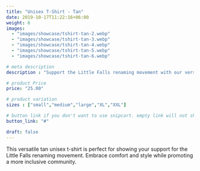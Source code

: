 ```yaml
---
title: "Unisex T-Shirt - Tan"
date: 2019-10-17T11:22:16+06:00
weight: 6
images: 
  - "images/showcase/tshirt-tan-2.webp"
  - "images/showcase/tshirt-tan-3.webp"
  - "images/showcase/tshirt-tan-4.webp"
  - "images/showcase/tshirt-tan-5.webp"
  - "images/showcase/tshirt-tan-6.webp"  

# meta description
description : "Support the Little Falls renaming movement with our versatile tan unisex t-shirt"

# product Price
price: "25.00"

# product variation
sizes : ["small","medium","large","XL","XXL"]

# button link if you don't want to use snipcart. empty link will not show button
button_link: "#"

draft: false
---
```


This versatile tan unisex t-shirt is perfect for showing your support for the Little Falls renaming movement. Embrace comfort and style while promoting a more inclusive community.


